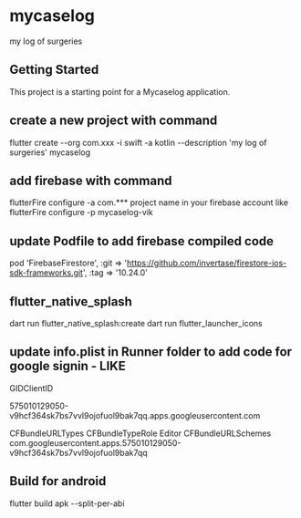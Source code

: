 # mycaselog

my log of surgeries

## Getting Started

This project is a starting point for a Mycaselog application.

## create a new project with command
flutter create --org com.xxx -i swift -a kotlin --description 'my log of surgeries' mycaselog

## add firebase with command
flutterFire configure -a com.*** project name in your firebase account like flutterFire configure -p mycaselog-vik 

## update Podfile to add firebase compiled code
pod 'FirebaseFirestore', :git => 'https://github.com/invertase/firestore-ios-sdk-frameworks.git', :tag => '10.24.0'

## flutter_native_splash
dart run flutter_native_splash:create
dart run flutter_launcher_icons

## update info.plist in Runner folder to add code for google signin - LIKE
<key>GIDClientID</key>
<!-- TODO Replace this value: -->
<!-- Copied from GoogleService-Info.plist key CLIENT_ID -->
<string>575010129050-v9hcf364sk7bs7vvl9ojofuol9bak7qq.apps.googleusercontent.com</string>
<!-- Put me in the [my_project]/ios/Runner/Info.plist file -->
<!-- Google Sign-in Section -->
<key>CFBundleURLTypes</key>
<array>
    <dict>
        <key>CFBundleTypeRole</key>
        <string>Editor</string>
        <key>CFBundleURLSchemes</key>
        <array>
            <!-- TODO Replace this value: -->
            <!-- Copied from GoogleService-Info.plist key REVERSED_CLIENT_ID -->
            <string>com.googleusercontent.apps.575010129050-v9hcf364sk7bs7vvl9ojofuol9bak7qq</string>
        </array>
    </dict>
</array>
<!-- End of the Google Sign-in Section -->


## Build for android
flutter build apk --split-per-abi